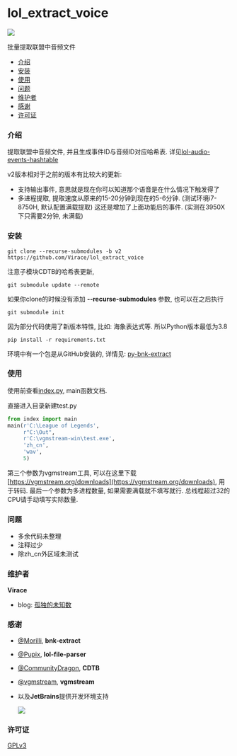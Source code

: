 # lol_extract_voice
![](https://img.shields.io/badge/python-%3E%3D3.8-blue)

批量提取联盟中音频文件


- [介绍](#介绍)
- [安装](#安装)
- [使用](#使用)
- [问题](#问题)
- [维护者](#维护者)
- [感谢](#感谢)
- [许可证](#许可证)


### 介绍
提取联盟中音频文件, 并且生成事件ID与音频ID对应哈希表. 详见[lol-audio-events-hashtable](https://github.com/Virace/lol-audio-events-hashtable)

v2版本相对于之前的版本有比较大的更新:
  - 支持输出事件, 意思就是现在你可以知道那个语音是在什么情况下触发得了
  - 多进程提取, 提取速度从原来的15-20分钟到现在的5-6分钟. (测试环境i7-8750H, 默认配置满载提取) 这还是增加了上面功能后的事件. (实测在3950X下只需要2分钟, 未满载)

### 安装
```shell
git clone --recurse-submodules -b v2 https://github.com/Virace/lol_extract_voice
```
注意子模块CDTB的哈希表更新, 
```shell
git submodule update --remote
```

如果你clone的时候没有添加 **--recurse-submodules** 参数, 也可以在之后执行
```shell
git submodule init
```

因为部分代码使用了新版本特性, 比如: 海象表达式等. 所以Python版本最低为3.8

```shell
pip install -r requirements.txt
```

环境中有一个包是从GitHub安装的, 详情见: [py-bnk-extract](https://github.com/Virace/py-bnk-extract)

### 使用
使用前查看[index.py](index.py), main函数文档. 

直接进入目录新建test.py
```python
from index import main
main(r'C:\League of Legends',
     r"C:\Out",
     r'C:\vgmstream-win\test.exe',
     'zh_cn',
     'wav',
     5)
```
第三个参数为vgmstream工具, 可以在这里下载[https://vgmstream.org/downloads](https://vgmstream.org/downloads), 用于转码.
最后一个参数为多进程数量, 如果需要满载就不填写就行. 总线程超过32的CPU请手动填写实际数量.

### 问题
- 多余代码未整理
- 注释过少
- 除zh_cn外区域未测试

### 维护者
**Virace**
- blog: [孤独的未知数](https://x-item.com)

### 感谢
- [@Morilli](https://github.com/Morilli/bnk-extract), **bnk-extract**
- [@Pupix](https://github.com/Pupix/lol-file-parser), **lol-file-parser**
- [@CommunityDragon](https://github.com/CommunityDragon/CDTB), **CDTB** 
- [@vgmstream](https://github.com/vgmstream/vgmstream), **vgmstream**

- 以及**JetBrains**提供开发环境支持
  
  <a href="https://www.jetbrains.com/?from=kratos-pe" target="_blank"><img src="https://cdn.jsdelivr.net/gh/virace/kratos-pe@main/jetbrains.svg"></a>

### 许可证

[GPLv3](LICENSE)
